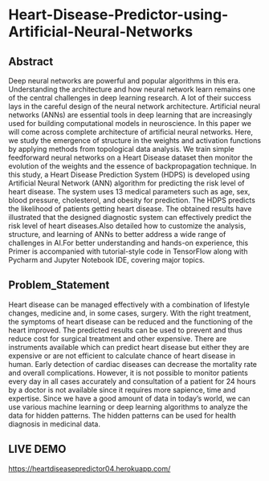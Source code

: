 # Heart-Disease-Predictor-using-Artificial-Neural-Networks

## Abstract

 Deep neural networks are powerful and popular algorithms in this era. Understanding the architecture and how neural network learn remains one of the central challenges in deep learning research. A lot of their success lays in the careful design of the neural network architecture. Artificial neural networks (ANNs) are essential tools in deep learning that are increasingly used for building computational models in neuroscience. In this paper we will come across complete architecture of artificial neural networks. Here, we study the emergence of structure in the weights and activation functions by applying methods from topological data analysis. We train simple feedforward neural networks on a Heart Disease dataset then monitor the evolution of the weights and the essence of backpropagation technique. In this study, a Heart Disease Prediction System (HDPS) is developed using Artificial Neural Network (ANN) algorithm for predicting the risk level of heart disease. The system uses 13 medical parameters such as age, sex, blood pressure, cholesterol, and obesity for prediction. The HDPS predicts the likelihood of patients getting heart disease. The obtained results have illustrated that the designed diagnostic system can effectively predict the risk level of heart diseases.Also detailed how to customize the analysis, structure, and learning of ANNs to better address a wide range of challenges in AI.For better understanding and hands-on experience, this Primer is accompanied with tutorial-style code in TensorFlow along with Pycharm and Jupyter Notebook IDE, covering major topics.


## Problem_Statement

   Heart disease can be managed effectively with a combination of lifestyle changes, medicine and, in some cases, surgery. With the right treatment, the symptoms of heart disease can be reduced and the functioning of the heart improved. The predicted results can be used to prevent and thus reduce cost for surgical treatment and other expensive.
   There are instruments available which can predict heart disease but either they are expensive or are not efficient to calculate chance of heart disease in human. Early detection of cardiac diseases can decrease the mortality rate and overall complications. However, it is not possible to monitor patients every day in all cases accurately and consultation of a patient for 24 hours by a doctor is not available since it requires more sapience, time and expertise. Since we have a good amount of data in today’s world, we can use various machine learning or deep learning algorithms to analyze the data for hidden patterns. The hidden patterns can be used for health diagnosis in medicinal data.  


## LIVE DEMO

https://heartdiseasepredictor04.herokuapp.com/
